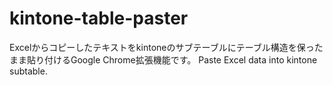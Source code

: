 # kintone-table-paster
Excelからコピーしたテキストをkintoneのサブテーブルにテーブル構造を保ったまま貼り付けるGoogle Chrome拡張機能です。
Paste Excel data into kintone subtable.